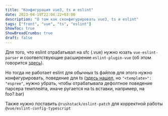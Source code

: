 ```yaml
---
title: "Конфигурация vue3, ts и eslint"
date: 2023-04-19T22:04:22+03:00
description: "О том как сконфигурировать vue3, ts и eslint"
tags: ["front", "vue", "ts", "eslint"]
ShowToc: true
ShowBreadCrumbs: true
draft: false
---
```


Для того, что eslint отрабатывал на sfc (.vue) нужно юзать `vue-eslint-parser` и соответствующие расширение `eslint-plugin-vue` (об этом говорится [здесь](https://eslint.vuejs.org/developer-guide/#working-with-rules)).

Но тогда не работает eslint для обычных ts файлов
для этого нужно конфигурировать, поведение для ts ([здесь нашел](https://github.com/vuejs/vue-eslint-parser/issues/104#issuecomment-875149361), но `"<template>": "espree"`, нужно убрать, чтобы отрабатывала дефолтное поведение парсера темплейта, иначе ругается на ts вставки, например, на foo?.bar)

Также нужно поставить `@rushstack/eslint-patch` для корректной работы `@vue/eslint-config-typescript`
